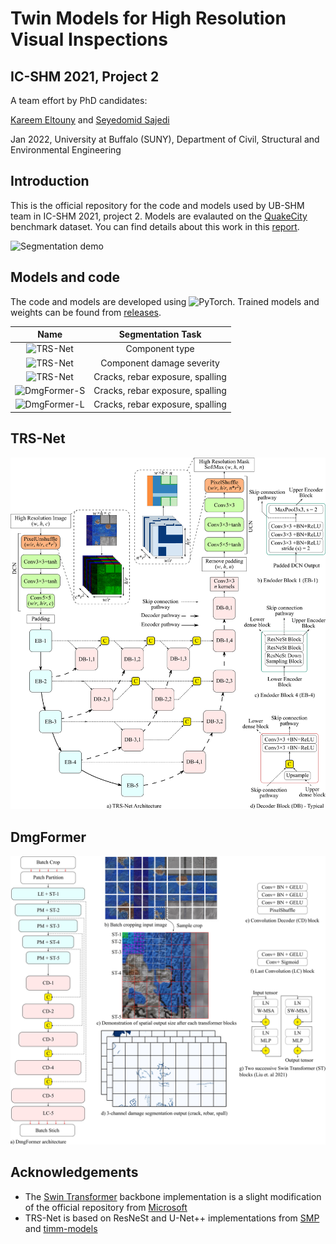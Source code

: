 # Twin Models for High Resolution Visual Inspections
## IC-SHM 2021, Project 2

A team effort by PhD candidates:

[Kareem Eltouny](https://github.com/keltouny) and [Seyedomid Sajedi](https://github.com/OmidSaj)

Jan 2022, 
University at Buffalo (SUNY), 
Department of Civil, Structural and Environmental Engineering

## Introduction
This is the official repository for the code and models used by UB-SHM team in IC-SHM 2021, project 2. Models are evalauted on the [QuakeCity](https://sail.cive.uh.edu/quakecity/) benchmark dataset. You can find details about this work in this [report](https://github.com/OmidSaj/UB-Twin-Vision/blob/main/Assets/Report.pdf).

![Segmentation demo](https://github.com/OmidSaj/UB-Twin-Vision/blob/main/Assets/Figures/icshm.gif)

## Models and code
The code and models are developed using ![PyTorch](https://pytorch.org/). Trained models and weights can be found from [releases](https://github.com/OmidSaj/UB-Twin-Vision/releases). 

| Name | Segmentation Task |
| :---: | :---: |
| ![TRS-Net](https://github.com/OmidSaj/UB-Twin-Vision/tree/main/TRSNet/TASK1) | Component type |
| ![TRS-Net](https://github.com/OmidSaj/UB-Twin-Vision/tree/main/TRSNet/TASK2)  | Component damage severity |
| ![TRS-Net](https://github.com/OmidSaj/UB-Twin-Vision/tree/main/TRSNet/TASK3)  | Cracks, rebar exposure, spalling |
| ![DmgFormer-S](https://github.com/OmidSaj/UB-Twin-Vision/tree/main/DmgFormer) | Cracks, rebar exposure, spalling |
| ![DmgFormer-L](https://github.com/OmidSaj/UB-Twin-Vision/tree/main/DmgFormer) | Cracks, rebar exposure, spalling |

## TRS-Net

![TRS-Net](https://github.com/OmidSaj/UB-Twin-Vision/blob/main/Assets/Figures/TRS-Net.png)

## DmgFormer

![DmgFormer](https://github.com/OmidSaj/UB-Twin-Vision/blob/main/Assets/Figures/DmgFormer.jpg)

## Acknowledgements
* The [Swin Transformer](https://github.com/microsoft/Swin-Transformer) backbone implementation is a slight modification of the official repository from [Microsoft ](https://github.com/microsoft/Swin-Transformer)
* TRS-Net is based on ResNeSt and U-Net++ implementations from [SMP](https://github.com/qubvel/segmentation_models.pytorch) and [timm-models](https://github.com/rwightman/pytorch-image-models)
